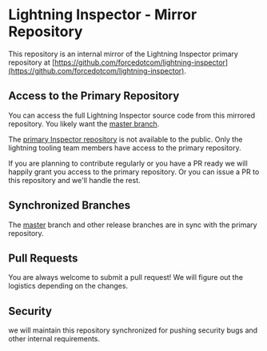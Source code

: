 # Lightning Inspector - Mirror Repository

This repository is an internal mirror of the Lightning Inspector primary repository at [https://github.com/forcedotcom/lightning-inspector](https://github.com/forcedotcom/lightning-inspector).

## Access to the Primary Repository

You can access the full Lightning Inspector source code from this mirrored repository. You likely want the [master branch](https://git.soma.salesforce.com/lightning-tools/lightning-inspector/tree/master).

The [primary Inspector repository](https://github.com/forcedotcom/lightning-inspector) is not available to the public. Only the lightning tooling team members have access to the primary repository.

If you are planning to contribute regularly or you have a PR ready we will happily grant you access to the primary repository. Or you can issue a PR to this repository and we'll handle the rest.

## Synchronized Branches

The [master](https://git.soma.salesforce.com/lightning-tools/lightning-inspector/tree/master) branch and other release branches are in sync with the primary repository.

## Pull Requests

You are always welcome to submit a pull request! We will figure out the logistics depending on the changes.

## Security

we will maintain this repository synchronized for pushing security bugs and other internal requirements.
